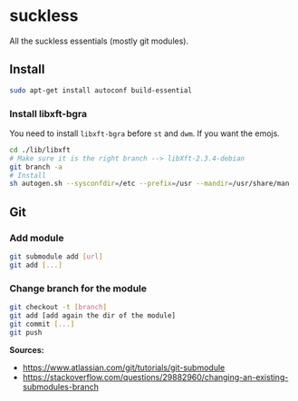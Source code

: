 # suckless
All the suckless essentials (mostly git modules).

## Install
```bash
sudo apt-get install autoconf build-essential
```

### Install libxft-bgra
You need to install `libxft-bgra` before `st` and `dwm`. If you want the emojs.

```bash
cd ./lib/libxft
# Make sure it is the right branch --> libXft-2.3.4-debian
git branch -a
# Install
sh autogen.sh --sysconfdir=/etc --prefix=/usr --mandir=/usr/share/man
```

## Git
### Add module
```bash
git submodule add [url]
git add [...]
```
### Change branch for the module
```bash
git checkout -t [branch]
git add [add again the dir of the module]
git commit [...]
git push
```

**Sources:**
- https://www.atlassian.com/git/tutorials/git-submodule
- https://stackoverflow.com/questions/29882960/changing-an-existing-submodules-branch
